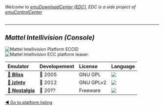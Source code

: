 ###### Welcome to [emuDownloadCenter (EDC)](https://github.com/PhoenixInteractiveNL/emuDownloadCenter/wiki/), EDC is a side project of [emuControlCenter](https://github.com/PhoenixInteractiveNL/emuControlCenter/wiki/)
***
## _Mattel Intellivision (Console)_
![](https://raw.githubusercontent.com/wiki/PhoenixInteractiveNL/emuDownloadCenter/images_platform/ecc_int_cell.png "Mattel Intellivision Platform ECCID")
![](https://raw.githubusercontent.com/wiki/PhoenixInteractiveNL/emuDownloadCenter/images_platform/ecc_int_teaser.png "Mattel Intellivision ECC platform teaser.")

| Emulator | Developement | License | Language |
|:---------|:-------------|:--------|:---------|
| [:file_folder: **Bliss**](https://github.com/PhoenixInteractiveNL/emuDownloadCenter/wiki/Emulator-bliss#menu) | :red_circle: 2005 | GNU GPL | ![](https://raw.githubusercontent.com/wiki/PhoenixInteractiveNL/emuDownloadCenter/images_flags/icon_flag_EN_24.png) |
| [:file_folder: **jzIntv**](https://github.com/PhoenixInteractiveNL/emuDownloadCenter/wiki/Emulator-jzintv#menu) | :red_circle: 2012 | GNU GPLv2 | ![](https://raw.githubusercontent.com/wiki/PhoenixInteractiveNL/emuDownloadCenter/images_flags/icon_flag_EN_24.png) |
| [:file_folder: **Nostalgia**](https://github.com/PhoenixInteractiveNL/emuDownloadCenter/wiki/Emulator-nostalgia#menu) | :red_circle: 20?? | Freeware | ![](https://raw.githubusercontent.com/wiki/PhoenixInteractiveNL/emuDownloadCenter/images_flags/icon_flag_EN_24.png) |

[:arrow_backward: Go to platform listing](https://github.com/PhoenixInteractiveNL/emuDownloadCenter/wiki/EDC-Platform-List)
